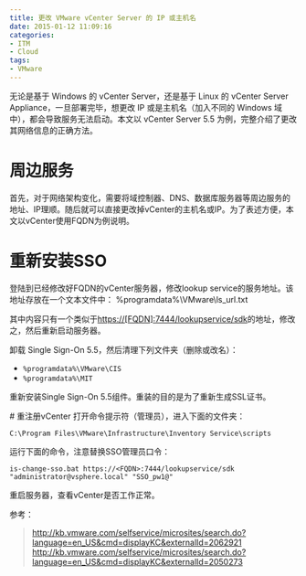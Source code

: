 ```yaml
---
title: 更改 VMware vCenter Server 的 IP 或主机名
date: 2015-01-12 11:09:16
categories:
- ITM
- Cloud
tags:
- VMware
---
```

无论是基于 Windows 的 vCenter Server，还是基于 Linux 的 vCenter Server Appliance，一旦部署完毕，想更改 IP 或是主机名（加入不同的 Windows 域中），都会导致服务无法启动。本文以 vCenter Server 5.5 为例，完整介绍了更改其网络信息的正确方法。
<!-- more -->

# 周边服务

首先，对于网络架构变化，需要将域控制器、DNS、数据库服务器等周边服务的地址、IP理顺。随后就可以直接更改掉vCenter的主机名或IP。为了表述方便，本文以vCenter使用FQDN为例说明。

# 重新安装SSO

登陆到已经修改好FQDN的vCenter服务器，修改lookup service的服务地址。该地址存放在一个文本文件中：
    %programdata%\VMware\ls_url.txt

其中内容只有一个类似于<https://[FQDN]:7444/lookupservice/sdk>的地址，修改之，然后重新启动服务器。

卸载 Single Sign-On 5.5，然后清理下列文件夹（删除或改名）：

* `%programdata%\VMware\CIS`
* `%programdata%\MIT`

重新安装Single Sign-On 5.5组件。重装的目的是为了重新生成SSL证书。

# 重注册vCenter
打开命令提示符（管理员），进入下面的文件夹：

    C:\Program Files\VMware\Infrastructure\Inventory Service\scripts

运行下面的命令，注意替换SSO管理员口令：

    is-change-sso.bat https://<FQDN>:7444/lookupservice/sdk "administrator@vsphere.local" "SSO_pw1@"

重启服务器，查看vCenter是否工作正常。

参考：
> <http://kb.vmware.com/selfservice/microsites/search.do?language=en_US&cmd=displayKC&externalId=2062921>
> <http://kb.vmware.com/selfservice/microsites/search.do?language=en_US&cmd=displayKC&externalId=2050273>